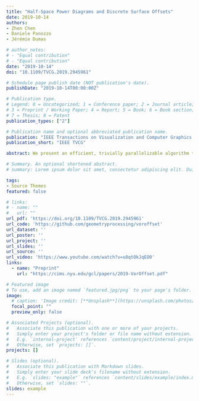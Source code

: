 ```yaml
---
title: "Half-Space Power Diagrams and Discrete Surface Offsets"
date: 2019-10-14
authors:
- Zhen Chen
- Daniele Panozzo
- Jérémie Dumas

# author_notes:
# - "Equal contribution"
# - "Equal contribution"
date: "2019-10-14"
doi: "10.1109/TVCG.2019.2945961"

# Schedule page publish date (NOT publication's date).
publishDate: "2019-10-14T00:00:00Z"

# Publication type.
# Legend: 0 = Uncategorized; 1 = Conference paper; 2 = Journal article;
# 3 = Preprint / Working Paper; 4 = Report; 5 = Book; 6 = Book section;
# 7 = Thesis; 8 = Patent
publication_types: ["2"]

# Publication name and optional abbreviated publication name.
publication: "IEEE Transactions on Visualization and Computer Graphics 2019 (Presentation in SGP 2020)"
publication_short: "IEEE TVCG"

abstract: We present an efficient, trivially parallelizable algorithm to compute offset surfaces of shapes discretized using a dexel data structure. Our algorithm is based on a two-stage sweeping procedure that is simple to implement and efficient, entirely avoiding volumetric distance field computations typical of existing methods. Our construction is based on properties of half-space power diagrams, where each seed is only visible by a half-space, which were never used before for the computation of surface offsets. The primary application of our method is interactive modeling for digital fabrication. Our technique enables a user to interactively process high-resolution models. It is also useful in a plethora of other geometry processing tasks requiring fast, approximate offsets, such as topology optimization, collision detection, and skeleton extraction. We present experimental timings, comparisons with previous approaches, and provide a reference implementation in the supplemental material.

# Summary. An optional shortened abstract.
# summary: Lorem ipsum dolor sit amet, consectetur adipiscing elit. Duis posuere tellus ac convallis placerat. Proin tincidunt magna sed ex sollicitudin condimentum.

tags:
- Source Themes
featured: false

# links:
# - name: ""
#   url: ""
url_pdf: 'https://doi.org/10.1109/TVCG.2019.2945961'
url_code: 'https://github.com/geometryprocessing/voroffset'
url_dataset: ''
url_poster: ''
url_project: ''
url_slides: ''
url_source: ''
url_video: 'https://www.youtube.com/watch?v=u8qtOkJqEO0'
links:
  - name: "Preprint"
    url: "https://cims.nyu.edu/gcl/papers/2019-VorOffset.pdf"

# Featured image
# To use, add an image named `featured.jpg/png` to your page's folder. 
image:
  # caption: 'Image credit: [**Unsplash**](https://unsplash.com/photos/jdD8gXaTZsc)'
  focal_point: ""
  preview_only: false

# Associated Projects (optional).
#   Associate this publication with one or more of your projects.
#   Simply enter your project's folder or file name without extension.
#   E.g. `internal-project` references `content/project/internal-project/index.md`.
#   Otherwise, set `projects: []`.
projects: []

# Slides (optional).
#   Associate this publication with Markdown slides.
#   Simply enter your slide deck's filename without extension.
#   E.g. `slides: "example"` references `content/slides/example/index.md`.
#   Otherwise, set `slides: ""`.
slides: example
---
```

<!-- 
{{% callout note %}}
Click the *Cite* button above to demo the feature to enable visitors to import publication metadata into their reference management software.
{{% /callout %}}

{{% callout note %}}
Create your slides in Markdown - click the *Slides* button to check out the example.
{{% /callout %}}

Supplementary notes can be added here, including [code, math, and images](https://wowchemy.com/docs/writing-markdown-latex/). -->
